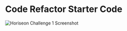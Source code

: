 # Code Refactor Starter Code

![Horiseon Challenge 1 Screenshot](/Develop/assets/images/README-screenshot.png)
